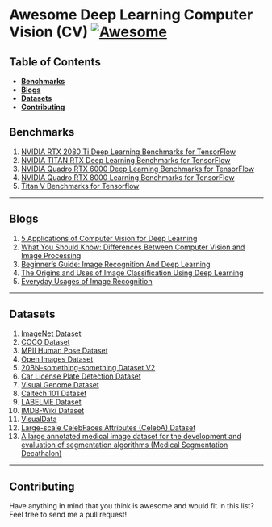 Awesome Deep Learning Computer Vision (CV) [![Awesome](https://cdn.rawgit.com/sindresorhus/awesome/d7305f38d29fed78fa85652e3a63e154dd8e8829/media/badge.svg)](https://github.com/sindresorhus/awesome)
====

Table of Contents
----
- __[Benchmarks](#Benchmarks)__
- __[Blogs](#Blogs)__
- __[Datasets](#Datasets)__
- __[Contributing](#contributing)__

Benchmarks
----
1. [NVIDIA RTX 2080 Ti Deep Learning Benchmarks for TensorFlow](https://blog.exxactcorp.com/nvidia-rtx-2080-ti-deep-learning-benchmarks-for-tensorflow-updated-with-xla-fp16/?utm_source=web%20referral&utm_medium=backlink&utm_campaign=github.com-Montantes-awesome-cv)
2. [NVIDIA TITAN RTX Deep Learning Benchmarks for TensorFlow](https://blog.exxactcorp.com/titan-rtx-performance-benchmarks-for-tensorflow-2019/?utm_source=web%20referral&utm_medium=backlink&utm_campaign=github.com-Montantes-awesome-cv)
3. [NVIDIA Quadro RTX 6000 Deep Learning Benchmarks for TensorFlow](https://blog.exxactcorp.com/nvidia-quadro-rtx-6000-gpu-performance-benchmarks-for-tensorflow/?utm_source=web%20referral&utm_medium=backlink&utm_campaign=github.com-Montantes-awesome-cv)
4. [NVIDIA Quadro RTX 8000 Learning Benchmarks for TensorFlow](https://blog.exxactcorp.com/nvidia-quadro-rtx-8000-deep-learning-performance-benchmarks-for-tensorflow-2019/?utm_source=web%20referral&utm_medium=backlink&utm_campaign=github.com-Montantes-awesome-cv)
5. [Titan V Benchmarks for Tensorflow](https://blog.exxactcorp.com/exxact-titan-v-workstation-crushes-deep-learning-performance-benchmarks-for-tensorflow/)
-----
Blogs
----
1. [5 Applications of Computer Vision for Deep Learning](https://blog.exxactcorp.com/applications-of-computer-vision-for-deep-learning/?utm_source=web%20referral&utm_medium=backlink&utm_campaign=github.com-Montantes-awesome-cv)
2. [What You Should Know: Differences Between Computer Vision and Image Processing](https://blog.exxactcorp.com/what-you-should-know-differences-between-computer-vision-and-image-processing/?utm_source=web%20referral&utm_medium=backlink&utm_campaign=github.com-Montantes-awesome-cv)
3. [Beginner’s Guide: Image Recognition And Deep Learning](https://blog.exxactcorp.com/how-does-image-recognition-work-deep-learning-basics/?utm_source=web%20referral&utm_medium=backlink&utm_campaign=github.com-Montantes-awesome-cv)
4. [The Origins and Uses of Image Classification Using Deep Learning](https://blog.exxactcorp.com/origins-uses-image-classification-using-deep-learning/?utm_source=web%20referral&utm_medium=backlink&utm_campaign=github.com-Montantes-awesome-cv)
4. [Everyday Usages of Image Recognition](https://blog.exxactcorp.com/everyday-usages-of-image-recognition/?utm_source=web%20referral&utm_medium=backlink&utm_campaign=github.com-Montantes-awesome-cv)
----
Datasets
----
1. [ImageNet Dataset](http://www.image-net.org/)
2. [COCO Dataset](http://cocodataset.org/)
3. [MPII Human Pose Dataset](http://human-pose.mpi-inf.mpg.de/#)
4. [Open Images Dataset](https://storage.googleapis.com/openimages/web/factsfigures.html)
5. [20BN-something-something Dataset V2](https://20bn.com/datasets/something-something/v2)
6. [Car License Plate Detection Dataset](https://dataturks.com/projects/Mohan/Car%20License%20Plate%20Detection)
7. [Visual Genome Dataset](http://visualgenome.org/api/v0/api_home.html)
8. [Caltech 101 Dataset](http://www.vision.caltech.edu/Image_Datasets/Caltech101/)
9. [LABELME Dataset](http://labelme.csail.mit.edu/Release3.0/browserTools/php/dataset.php)
10. [IMDB-Wiki Dataset](https://data.vision.ee.ethz.ch/cvl/rrothe/imdb-wiki/)
11. [VisualData](https://www.visualdata.io/)
12. [Large-scale CelebFaces Attributes (CelebA) Dataset](http://mmlab.ie.cuhk.edu.hk/projects/CelebA.html)
13. [A large annotated medical image dataset for the development and evaluation of segmentation algorithms (Medical Segmentation Decathalon)](http://medicaldecathlon.com/)


----
Contributing
----
Have anything in mind that you think is awesome and would fit in this list? Feel free to send me a pull request!
